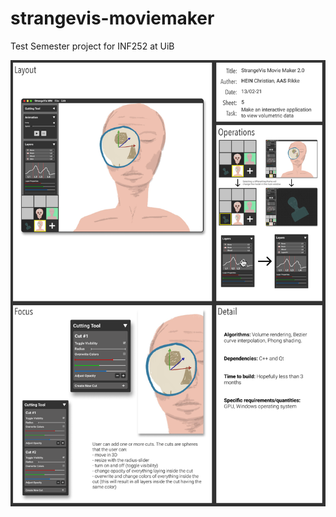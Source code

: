 # strangevis-moviemaker
Test
Semester project for INF252 at UiB

![Design sheet](https://github.com/rikkeaas/strangevis-moviemaker/blob/main/Design%20Sheet%205.png)

